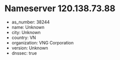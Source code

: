 # Nameserver 120.138.73.88

* as_number: 38244
* name: Unknown
* city: Unknown
* country: VN
* organization: VNG Corporation
* version: Unknown
* dnssec: true
